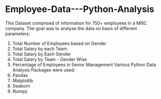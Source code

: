 # Employee-Data---Python-Analysis
This Dataset comprised of information for 750+ employees in a MNC company. The goal was to analyse the data on basis of different parameters:
1. Total Number of Employees based on Gender
2. Total Salary by each Team.
3. Total Salary by Each Gender
4. Total Salary by Team -  Gender Wise
5. Percentage of Employees in Senior Management
Various Python Data Analysis Packages were used:
1. Pandas
2. Matplotlib
3. Seaborn
4. Numpy

